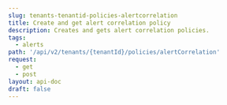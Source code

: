 ```yaml
---
slug: tenants-tenantid-policies-alertcorrelation
title: Create and get alert correlation policy
description: Creates and gets alert correlation policies.
tags:
  - alerts
path: '/api/v2/tenants/{tenantId}/policies/alertCorrelation'
request:
  - get
  - post
layout: api-doc
draft: false
---
```

